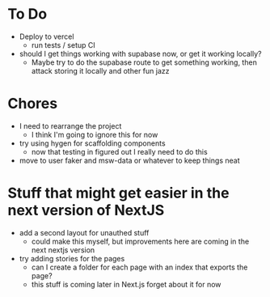 # To Do

- Deploy to vercel
  - run tests / setup CI
- should I get things working with supabase now, or get it working locally?
  - Maybe try to do the supabase route to get something working, then attack storing it locally and other fun jazz

# Chores

- I need to rearrange the project
  - I think I'm going to ignore this for now
- try using hygen for scaffolding components
  - now that testing in figured out I really need to do this
- move to user faker and msw-data or whatever to keep things neat

# Stuff that might get easier in the next version of NextJS

- add a second layout for unauthed stuff
  - could make this myself, but improvements here are coming in the next nextjs version
- try adding stories for the pages
  - can I create a folder for each page with an index that exports the page?
  - this stuff is coming later in Next.js forget about it for now
